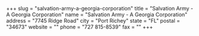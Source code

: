 +++
slug = "salvation-army-a-georgia-corporation"
title = "Salvation Army - A Georgia Corporation"
name = "Salvation Army - A Georgia Corporation"
address = "7745 Ridge Road"
city = "Port Richey"
state = "FL"
postal = "34673"
website = ""
phone = "727 815-8539"
fax = ""
+++
